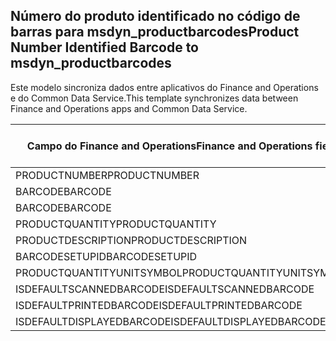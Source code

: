 ## <a name="product-number-identified-barcode-to-msdyn_productbarcodes"></a><span data-ttu-id="9b20b-101">Número do produto identificado no código de barras para msdyn_productbarcodes</span><span class="sxs-lookup"><span data-stu-id="9b20b-101">Product Number Identified Barcode to msdyn_productbarcodes</span></span>

<span data-ttu-id="9b20b-102">Este modelo sincroniza dados entre aplicativos do Finance and Operations e do Common Data Service.</span><span class="sxs-lookup"><span data-stu-id="9b20b-102">This template synchronizes data between Finance and Operations apps and Common Data Service.</span></span>

<span data-ttu-id="9b20b-103">Campo do Finance and Operations</span><span class="sxs-lookup"><span data-stu-id="9b20b-103">Finance and Operations field</span></span> | <span data-ttu-id="9b20b-104">Tipo de mapa</span><span class="sxs-lookup"><span data-stu-id="9b20b-104">Map type</span></span> | <span data-ttu-id="9b20b-105">Outro campo Dynamics 365</span><span class="sxs-lookup"><span data-stu-id="9b20b-105">Other Dynamics 365 field</span></span> | <span data-ttu-id="9b20b-106">Valor padrão</span><span class="sxs-lookup"><span data-stu-id="9b20b-106">Default value</span></span>
---|---|---|---
<span data-ttu-id="9b20b-107">PRODUCTNUMBER</span><span class="sxs-lookup"><span data-stu-id="9b20b-107">PRODUCTNUMBER</span></span> | > | <span data-ttu-id="9b20b-108">msdyn_productnumberid.msdyn_productnumber</span><span class="sxs-lookup"><span data-stu-id="9b20b-108">msdyn_productnumberid.msdyn_productnumber</span></span> | 
<span data-ttu-id="9b20b-109">BARCODE</span><span class="sxs-lookup"><span data-stu-id="9b20b-109">BARCODE</span></span> | > | <span data-ttu-id="9b20b-110">msdyn_name</span><span class="sxs-lookup"><span data-stu-id="9b20b-110">msdyn_name</span></span> | 
<span data-ttu-id="9b20b-111">BARCODE</span><span class="sxs-lookup"><span data-stu-id="9b20b-111">BARCODE</span></span> | > | <span data-ttu-id="9b20b-112">msdyn_barcode</span><span class="sxs-lookup"><span data-stu-id="9b20b-112">msdyn_barcode</span></span> | 
<span data-ttu-id="9b20b-113">PRODUCTQUANTITY</span><span class="sxs-lookup"><span data-stu-id="9b20b-113">PRODUCTQUANTITY</span></span> | > | <span data-ttu-id="9b20b-114">msdyn_productquantity</span><span class="sxs-lookup"><span data-stu-id="9b20b-114">msdyn_productquantity</span></span> | 
<span data-ttu-id="9b20b-115">PRODUCTDESCRIPTION</span><span class="sxs-lookup"><span data-stu-id="9b20b-115">PRODUCTDESCRIPTION</span></span> | > | <span data-ttu-id="9b20b-116">msdyn_productdescription</span><span class="sxs-lookup"><span data-stu-id="9b20b-116">msdyn_productdescription</span></span> | 
<span data-ttu-id="9b20b-117">BARCODESETUPID</span><span class="sxs-lookup"><span data-stu-id="9b20b-117">BARCODESETUPID</span></span> | > | <span data-ttu-id="9b20b-118">msdyn_barcodesetupid</span><span class="sxs-lookup"><span data-stu-id="9b20b-118">msdyn_barcodesetupid</span></span> | 
<span data-ttu-id="9b20b-119">PRODUCTQUANTITYUNITSYMBOL</span><span class="sxs-lookup"><span data-stu-id="9b20b-119">PRODUCTQUANTITYUNITSYMBOL</span></span> | > | <span data-ttu-id="9b20b-120">msdyn_unitofmeasureid.msdyn_symbol</span><span class="sxs-lookup"><span data-stu-id="9b20b-120">msdyn_unitofmeasureid.msdyn_symbol</span></span> | 
<span data-ttu-id="9b20b-121">ISDEFAULTSCANNEDBARCODE</span><span class="sxs-lookup"><span data-stu-id="9b20b-121">ISDEFAULTSCANNEDBARCODE</span></span> | >> | <span data-ttu-id="9b20b-122">msdyn_isdefaultscannedbarcode</span><span class="sxs-lookup"><span data-stu-id="9b20b-122">msdyn_isdefaultscannedbarcode</span></span> | 
<span data-ttu-id="9b20b-123">ISDEFAULTPRINTEDBARCODE</span><span class="sxs-lookup"><span data-stu-id="9b20b-123">ISDEFAULTPRINTEDBARCODE</span></span> | >> | <span data-ttu-id="9b20b-124">msdyn_isdefaultprintedbarcode</span><span class="sxs-lookup"><span data-stu-id="9b20b-124">msdyn_isdefaultprintedbarcode</span></span> | 
<span data-ttu-id="9b20b-125">ISDEFAULTDISPLAYEDBARCODE</span><span class="sxs-lookup"><span data-stu-id="9b20b-125">ISDEFAULTDISPLAYEDBARCODE</span></span> | >> | <span data-ttu-id="9b20b-126">msdyn_isdefaultdisplayedbarcode</span><span class="sxs-lookup"><span data-stu-id="9b20b-126">msdyn_isdefaultdisplayedbarcode</span></span> | 
